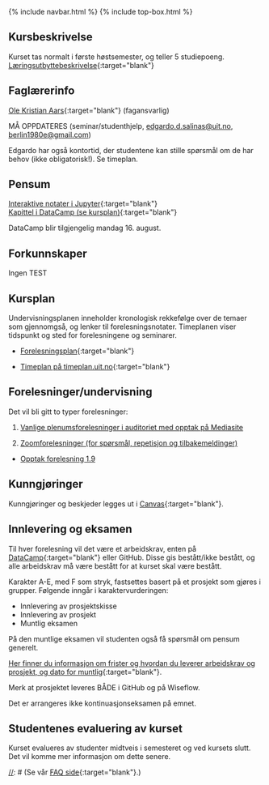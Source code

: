 {% include navbar.html %}
{% include top-box.html %}

<!--For å endre fagtittel, fagundertittel, bakgrunn og fagbilde gjør endringer i config.yml->
<!--Gjør endringer under her-->

## Kursbeskrivelse 

Kurset tas normalt i første høstsemester, og teller 5 studiepoeng.  
[Læringsutbyttebeskrivelse](https://uit.no/utdanning/emner/emne?p_document_id=722326){:target="blank"}

## Faglærerinfo  

[Ole Kristian Aars](https://uit.no/ansatte/person?p_document_id=41418){:target="blank"} (fagansvarlig)

MÅ OPPDATERES (seminar/studenthjelp, <edgardo.d.salinas@uit.no>, <berlin1980e@gmail.com>)

Edgardo har også kontortid, der studentene kan stille spørsmål om de har behov (ikke obligatorisk!). Se timeplan. 


## Pensum  

[Interaktive notater i Jupyter](https://github.com/uit-sok-1003-h21/notebooks){:target="blank"}  
[Kapittel i DataCamp (se kursplan)](https://learn.datacamp.com/){:target="blank"} 

DataCamp blir tilgjengelig mandag 16. august.

## Forkunnskaper  
Ingen TEST

## Kursplan  

Undervisningsplanen inneholder kronologisk rekkefølge over de temaer som gjennomgså, og lenker til forelesningsnotater. Timeplanen viser tidspunkt og sted for forelesningene og seminarer.

- [Forelesningsplan](forelesningsplan.md){:target="blank"}

- [Timeplan på timeplan.uit.no](http://timeplan.uit.no/emne_timeplan.php?sem=21h&module%5B%5D=SOK-1003-1){:target="blank"}

## Forelesninger/undervisning

Det vil bli gitt to typer forelesninger:

1. [Vanlige plenumsforelesninger i auditoriet med opptak på Mediasite](https://mediasite.uit.no/Mediasite/Channel/b5ed2471bf8e45aaa161225fe36e0c645f/watch/3865728a718e4785b303819d02ee996d1d)

2. [Zoomforelesninger (for spørsmål, repetisjon og tilbakemeldinger)](https://uit.zoom.us/j/66828719747?pwd=SUVRbXJ3NXFGMkFuelh2akVFeFloZz09)
  - [Opptak forelesning 1.9](https://mediasite.uit.no/Mediasite/Play/db5bd39679e645968b2d16df1599e8461d)

## Kunngjøringer  

Kunngjøringer og beskjeder legges ut i [Canvas](https://uit.instructure.com/courses/24032){:target="blank"}.


## Innlevering og eksamen  
Til hver forelesning vil det være et arbeidskrav, enten på [DataCamp](https://learn.datacamp.com/){:target="blank"} eller GitHub. Disse gis bestått/ikke bestått, og alle arbeidskrav må være bestått for at kurset skal være bestått. 

Karakter A-E, med F som stryk, fastsettes basert på et prosjekt som gjøres i grupper. Følgende inngår i karaktervurderingen:

- Innlevering av prosjektskisse
- Innlevering av prosjekt
- Muntlig eksamen

På den muntlige eksamen vil studenten også få spørsmål om pensum generelt. 


[Her finner du informasjon om frister og hvordan du leverer arbeidskrav og prosjekt, og dato for muntlig](semesteroppgave.md){:target="blank"}. 

Merk at prosjektet leveres BÅDE i GitHub og på Wiseflow.

Det er arrangeres ikke kontinuasjonseksamen på emnet.



## Studentenes evaluering av kurset  

Kurset evalueres av studenter midtveis i semesteret og ved kursets slutt. Det vil komme mer informasjon om dette senere.


[//]: # (## FAQ - Ofte stilte spørsmål og svar)

[//]: # (Se vår [FAQ side](faq.md){:target="blank"}.)

